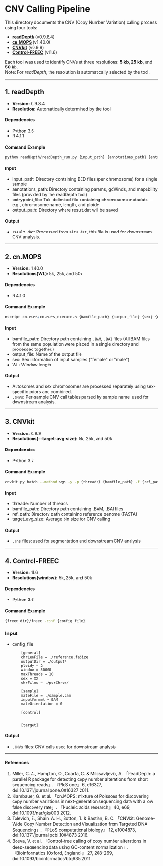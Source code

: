 # CNV Calling Pipeline

This directory documents the CNV (Copy Number Variation) calling process using four tools:

- **[readDepth](https://github.com/chrisamiller/readDepth)** (v0.9.8.4)
- **[cn.MOPS](https://bioconductor.org/packages/cn.mops)** (v1.40.0)
- **[CNVkit](https://github.com/etal/cnvkit)** (v0.9.9)
- **[Control-FREEC](https://github.com/BoevaLab/FREEC)** (v11.6)

Each tool was used to identify CNVs at three resolutions: **5 kb**, **25 kb**, and **50 kb**.  
Note: For *readDepth*, the resolution is automatically selected by the tool.

---

## 1. readDepth

- **Version:** 0.9.8.4
- **Resolution:** Automatically determined by the tool

#### **Dependencies**

- Python 3.6
- R 4.1.1

#### **Command Example**

```bash
python readDepth/readDepth_run.py {input_path} {annotations_path} {entrypoint_file} {output_path}

```

#### **Input**

- input_path: Directory containing BED files (per chromosome) for a single sample
- annotations_path: Directory containing params, gcWinds, and mapability files (provided by the readDepth tool)
- entrypoint_file: Tab-delimited file containing chromosome metadata — e.g., chromosome name, length, and ploidy
- output_path: Directory where result.dat will be saved

#### **Output**

- **`result.dat`**: Processed from `alts.dat`, this file is used for downstream CNV analysis.

---

## 2. cn.MOPS

- **Version:** 1.40.0
- **Resolutions(WL):** 5k, 25k, and 50k


#### **Dependencies**

- R 4.1.0

#### **Command Example**

```r
Rscript cn.MOPS/cn.MOPS_execute.R {bamfile_path} {output_file} {sex} {WL} 
```

#### **Input**

- bamfile_path: Directory path containing `.BAM`, `.BAI` files (All BAM files from the same population were placed in a single directory and processed together.)
- output_file: Name of the output file
- sex: Sex information of input samples ("female" or "male")
- WL: Window length

#### **Output**

- Autosomes and sex chromosomes are processed separately using sex-specific priors and combined.
- `.CNVs`: Per-sample CNV call tables parsed by sample name, used for downstream analysis.

---

## 3. CNVkit

- **Version:** 0.9.9
- **Resolutions(--target-avg-size):** 5k, 25k, and 50k


#### **Dependencies**

- Python 3.7

#### **Command Example**

```bash
cnvkit.py batch --method wgs -y -p {threads} {bamfile_path} -f {ref_path} -n --target-avg-size {target_avg_size}
```

#### **Input**

- threade: Number of threads
- bamfile_path: Directory path containing .BAM, .BAI files
- ref_path: Directory path containing reference genome (FASTA)
- target_avg_size: Average bin size for CNV calling

#### **Output**

- `.cns` files: used for segmentation and downstream CNV analysis

---

## 4. Control-FREEC

- **Version:** 11.6
- **Resolutions(window):** 5k, 25k, and 50k

#### **Dependencies**

- Python 3.6

#### **Command Example**

```bash
{freec_dir}/freec -conf {config_file}
```

### **Input**

- config_file
    ```text
        [general]
        chrLenFile = ./reference.faSize
        outputDir = ./output/
        ploidy = 2
        window = 50000
        maxThreads = 10
        sex = XX
        chrFiles = ./perChrom/
        
        [sample]
        mateFile = ./sample.bam
        inputFormat = BAM
        mateOrientation = 0
        
        [control]
        
        
        [target]
    ```

#### **Output**

- `.CNVs` files: CNV calls used for downstream analysis


---

#### References

1. Miller, C. A., Hampton, O., Coarfa, C. & Milosavljevic, A. 「ReadDepth: a parallel R package for detecting copy number alterations from short sequencing reads」. 『PloS one』 6, e16327, doi:10.1371/journal.pone.0016327 2011.
2. Klambauer, G. et al. 「cn.MOPS: mixture of Poissons for discovering copy number variations in next-generation sequencing data with a low false discovery rate」. 『Nucleic acids research』 40, e69, doi:10.1093/nar/gks003 2012.
3. Talevich, E., Shain, A. H., Botton, T. & Bastian, B. C. 「CNVkit: Genome-Wide Copy Number Detection and Visualization from Targeted DNA Sequencing」. 『PLoS computational biology』 12, e1004873, doi:10.1371/journal.pcbi.1004873 2016.
4. Boeva, V. et al. 「Control-free calling of copy number alterations in deep-sequencing data using GC-content normalization」. 『Bioinformatics (Oxford, England)』 27, 268-269, doi:10.1093/bioinformatics/btq635 2011.

